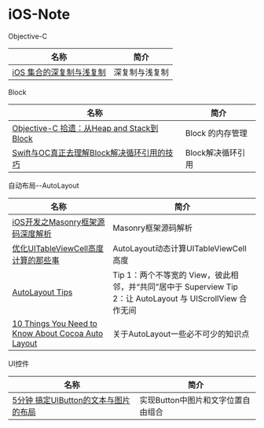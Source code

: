 # iOS-Note

Objective-C

名称  |  简介
---- | ----
[iOS 集合的深复制与浅复制](https://www.zybuluo.com/MicroCai/note/50592)|深复制与浅复制

Block

名称  |  简介
---- | ----
[Objective-C 拾遗：从Heap and Stack到Block](https://github.com/100mango/zen/blob/master/Objective-C%20%E6%8B%BE%E9%81%97%EF%BC%9A%E4%BB%8EHeap%20and%20Stack%E5%88%B0Block%20/Objective-C%20%E6%8B%BE%E9%81%97%EF%BC%9A%E4%BB%8EHeap%20and%20Stack%E5%88%B0Block%20.md)|Block 的内存管理
[Swift与OC真正去理解Block解决循环引用的技巧](http://www.cocoachina.com/ios/20160831/17438.html)|Block解决循环引用

自动布局--AutoLayout

名称  |  简介
---- | ----
[iOS开发之Masonry框架源码深度解析](http://www.cocoachina.com/ios/20160718/17094.html)|Masonry框架源码解析
[优化UITableViewCell高度计算的那些事](http://blog.sunnyxx.com/2015/05/17/cell-height-calculation/)|AutoLayout动态计算UITableViewCell高度
[AutoLayout Tips](https://github.com/nixzhu/dev-blog/blob/master/autolayout-tips.md#tip-2)|Tip 1：两个不等宽的 View，彼此相邻，并“共同”居中于 Superview  Tip 2：让 AutoLayout 与 UIScrollView 合作无间
[10 Things You Need to Know About Cocoa Auto Layout](https://oleb.net/blog/2013/03/things-you-need-to-know-about-cocoa-autolayout/)|关于AutoLayout一些必不可少的知识点

UI控件

名称  |  简介
---- | ----
[5分钟 搞定UIButton的文本与图片的布局](http://www.jianshu.com/p/a4755c789545)|实现Button中图片和文字位置自由组合

       
       
        
